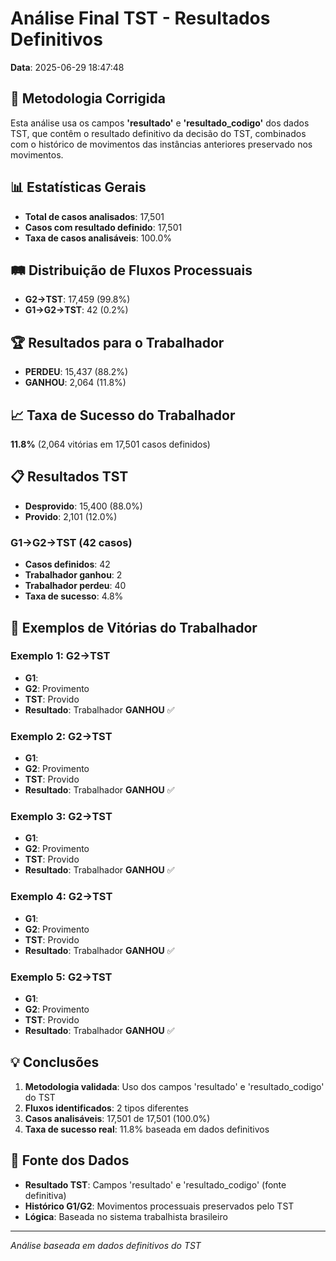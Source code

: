 # Análise Final TST - Resultados Definitivos

**Data**: 2025-06-29 18:47:48

## 🎯 Metodologia Corrigida

Esta análise usa os campos **'resultado'** e **'resultado_codigo'** dos dados TST, que contêm 
o resultado definitivo da decisão do TST, combinados com o histórico de movimentos das 
instâncias anteriores preservado nos movimentos.

## 📊 Estatísticas Gerais

- **Total de casos analisados**: 17,501
- **Casos com resultado definido**: 17,501
- **Taxa de casos analisáveis**: 100.0%

## 🛤️ Distribuição de Fluxos Processuais

- **G2→TST**: 17,459 (99.8%)
- **G1→G2→TST**: 42 (0.2%)


## 🏆 Resultados para o Trabalhador

- **PERDEU**: 15,437 (88.2%)
- **GANHOU**: 2,064 (11.8%)


## 📈 Taxa de Sucesso do Trabalhador

**11.8%** (2,064 vitórias em 17,501 casos definidos)


## 📋 Resultados TST

- **Desprovido**: 15,400 (88.0%)
- **Provido**: 2,101 (12.0%)


### G1→G2→TST (42 casos)
- **Casos definidos**: 42
- **Trabalhador ganhou**: 2
- **Trabalhador perdeu**: 40
- **Taxa de sucesso**: 4.8%


## 🎉 Exemplos de Vitórias do Trabalhador


### Exemplo 1: G2→TST
- **G1**: 
- **G2**: Provimento
- **TST**: Provido
- **Resultado**: Trabalhador **GANHOU** ✅

### Exemplo 2: G2→TST
- **G1**: 
- **G2**: Provimento
- **TST**: Provido
- **Resultado**: Trabalhador **GANHOU** ✅

### Exemplo 3: G2→TST
- **G1**: 
- **G2**: Provimento
- **TST**: Provido
- **Resultado**: Trabalhador **GANHOU** ✅

### Exemplo 4: G2→TST
- **G1**: 
- **G2**: Provimento
- **TST**: Provido
- **Resultado**: Trabalhador **GANHOU** ✅

### Exemplo 5: G2→TST
- **G1**: 
- **G2**: Provimento
- **TST**: Provido
- **Resultado**: Trabalhador **GANHOU** ✅


## 💡 Conclusões

1. **Metodologia validada**: Uso dos campos 'resultado' e 'resultado_codigo' do TST
2. **Fluxos identificados**: 2 tipos diferentes
3. **Casos analisáveis**: 17,501 de 17,501 (100.0%)
4. **Taxa de sucesso real**: 11.8% baseada em dados definitivos

## 🔧 Fonte dos Dados

- **Resultado TST**: Campos 'resultado' e 'resultado_codigo' (fonte definitiva)
- **Histórico G1/G2**: Movimentos processuais preservados pelo TST
- **Lógica**: Baseada no sistema trabalhista brasileiro

---
*Análise baseada em dados definitivos do TST*
